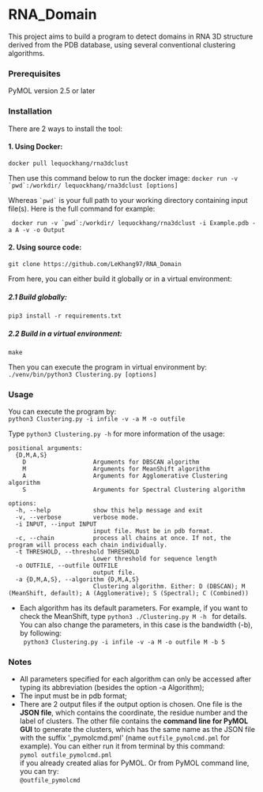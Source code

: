 # RNA_Domain
This project aims to build a program to detect domains in RNA 3D structure derived from the PDB database, using several conventional clustering algorithms.

### Prerequisites
PyMOL version 2.5 or later

### Installation
There are 2 ways to install the tool:

#### 1.  Using Docker:
```docker pull lequockhang/rna3dclust ```

Then use this command below to run the docker image:
``` docker run -v `pwd`:/workdir/ lequockhang/rna3dclust [options] ```

Whereas `` `pwd` `` is your full path to your working directory containing input file(s). Here is the full command for example:

``` docker run -v `pwd`:/workdir/ lequockhang/rna3dclust -i Example.pdb -a A -v -o Output```

#### 2.  Using source code:
```git clone https://github.com/LeKhang97/RNA_Domain```

From here, you can either build it globally or in a virtual environment:

##### 2.1 Build globally:
```pip3 install -r requirements.txt```

##### 2.2 Build in a virtual environment:
```make```

Then you can execute the program in virtual environment by:
```./venv/bin/python3 Clustering.py [options]```

### Usage
You can execute the program by:<br/>
```python3 Clustering.py -i infile -v -a M -o outfile  ```

Type ```python3 Clustering.py -h``` for more information of the usage:
```
positional arguments:
  {D,M,A,S}
    D                   Arguments for DBSCAN algorithm
    M                   Arguments for MeanShift algorithm
    A                   Arguments for Agglomerative Clustering algorithm
    S                   Arguments for Spectral Clustering algorithm

options:
  -h, --help            show this help message and exit
  -v, --verbose         verbose mode.
  -i INPUT, --input INPUT
                        input file. Must be in pdb format.
  -c, --chain           process all chains at once. If not, the program will process each chain individually.
  -t THRESHOLD, --threshold THRESHOLD
                        Lower threshold for sequence length
  -o OUTFILE, --outfile OUTFILE
                        output file.
  -a {D,M,A,S}, --algorithm {D,M,A,S}
                        Clustering algorithm. Either: D (DBSCAN); M (MeanShift, default); A (Agglomerative); S (Spectral); C (Combined))
```

- Each algorithm has its default parameters. For example, if you want to check the MeanShift, type ```python3 ./Clustering.py M -h ``` for details. You can also change the parameters, in this case is the bandwidth (-b), by following: <br>
``` python3 Clustering.py -i infile -v -a M -o outfile M -b 5```

### Notes
- All parameters specified for each algorithm can only be accessed after typing its abbreviation (besides the option -a Algorithm);
- The input must be in pdb format;
- There are 2 output files if the output option is chosen. One file is the **JSON file**, which contains the coordinate, the residue number and the label of clusters. The other file contains the **command line for PyMOL GUI** to generate the clusters, which has the same name as the JSON file with the suffix '_pymolcmd.pml' (name ```outfile_pymolcmd.pml``` for example). You can either run it from terminal by this command:<br>
`pymol outfile_pymolcmd.pml`
<br/> if you already created alias for PyMOL. Or from PyMOL command line, you can try: <br/>
```@outfile_pymolcmd ```
